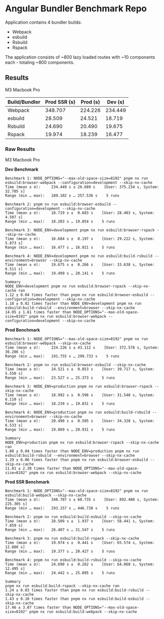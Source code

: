 # Angular Bundler Benchmark Repo

Application contains 4 bundler builds:
- Webpack
- esbuild
- Rsbuild
- Rspack

The application consists of ~800 lazy loaded routes with ~10 components each - totaling ~800 components.

## Results

M3 Macbook Pro

| Build/Bundler | Prod SSR (s) | Prod (s) | Dev (s) |
|---------------|--------------|----------|---------|
| Webpack       | 348.707        | 224.226   | 234.449    |
| esbuild       | 28.509         | 24.521     | 18.719    |
| Rsbuild       | 24.690         | 20.490     | 19.675    |
| Rspack        | 19.974         | 18.239     | 16.477    |

### Raw Results 
M3 Macbook Pro

**Dev Benchmark**
```
Benchmark 1: NODE_OPTIONS="--max-old-space-size=8192" pnpm nx run esbuild:browser-webpack --configuration=development --skip-nx-cache
Time (mean ± σ):     234.449 s ± 26.689 s    [User: 375.234 s, System: 32.785 s]
Range (min … max):   189.102 s … 257.536 s    5 runs

Benchmark 2: pnpm nx run esbuild:browser-esbuild --configuration=development --skip-nx-cache
Time (mean ± σ):     18.719 s ±  0.683 s    [User: 28.403 s, System: 4.507 s]
Range (min … max):   18.203 s … 19.854 s    5 runs

Benchmark 3: NODE_ENV=development pnpm nx run esbuild:browser-rspack --skip-nx-cache
Time (mean ± σ):     16.684 s ±  0.197 s    [User: 29.222 s, System: 5.873 s]
Range (min … max):   16.477 s … 16.921 s    5 runs

Benchmark 4: NODE_ENV=development pnpm nx run esbuild:build-rsbuild --environment=browser --skip-nx-cache
Time (mean ± σ):     19.675 s ±  0.266 s    [User: 33.638 s, System: 6.511 s]
Range (min … max):   19.499 s … 20.141 s    5 runs

Summary
NODE_ENV=development pnpm nx run esbuild:browser-rspack --skip-nx-cache ran
1.12 ± 0.04 times faster than pnpm nx run esbuild:browser-esbuild --configuration=development --skip-nx-cache
1.18 ± 0.02 times faster than NODE_ENV=development pnpm nx run esbuild:build-rsbuild --environment=browser --skip-nx-cache
14.05 ± 1.61 times faster than NODE_OPTIONS="--max-old-space-size=8192" pnpm nx run esbuild:browser-webpack --configuration=development --skip-nx-cache

```

**Prod Benchmark**
```
Benchmark 1: NODE_OPTIONS="--max-old-space-size=8192" pnpm nx run esbuild:browser-webpack --skip-nx-cache
Time (mean ± σ):     224.226 s ± 43.112 s    [User: 372.578 s, System: 36.206 s]
Range (min … max):   191.755 s … 299.733 s    5 runs

Benchmark 2: pnpm nx run esbuild:browser-esbuild --skip-nx-cache
Time (mean ± σ):     24.521 s ±  0.853 s    [User: 39.717 s, System: 5.550 s]
Range (min … max):   23.527 s … 25.373 s    5 runs

Benchmark 3: NODE_ENV=production pnpm nx run esbuild:browser-rspack --skip-nx-cache
Time (mean ± σ):     18.992 s ±  0.596 s    [User: 31.540 s, System: 6.110 s]
Range (min … max):   18.239 s … 19.831 s    5 runs

Benchmark 4: NODE_ENV=production pnpm nx run esbuild:build-rsbuild --environment=browser --skip-nx-cache
Time (mean ± σ):     20.490 s ±  0.505 s    [User: 34.328 s, System: 6.533 s]
Range (min … max):   19.869 s … 20.931 s    5 runs

Summary
NODE_ENV=production pnpm nx run esbuild:browser-rspack --skip-nx-cache ran
1.08 ± 0.04 times faster than NODE_ENV=production pnpm nx run esbuild:build-rsbuild --environment=browser --skip-nx-cache
1.29 ± 0.06 times faster than pnpm nx run esbuild:browser-esbuild --skip-nx-cache
11.81 ± 2.30 times faster than NODE_OPTIONS="--max-old-space-size=8192" pnpm nx run esbuild:browser-webpack --skip-nx-cache

```

**Prod SSR Benchmark**
```
Benchmark 1: NODE_OPTIONS="--max-old-space-size=8192" pnpm nx run esbuild:build-webpack --skip-nx-cache
Time (mean ± σ):     348.707 s ± 60.735 s    [User: 892.480 s, System: 225.305 s]
Range (min … max):   293.157 s … 446.738 s    5 runs

Benchmark 2: pnpm nx run esbuild:build-esbuild --skip-nx-cache
Time (mean ± σ):     28.509 s ±  1.937 s    [User: 58.441 s, System: 7.859 s]
Range (min … max):   26.407 s … 31.547 s    5 runs

Benchmark 3: pnpm nx run esbuild:build-rspack --skip-nx-cache
Time (mean ± σ):     19.974 s ±  0.441 s    [User: 65.574 s, System: 12.888 s]
Range (min … max):   19.377 s … 20.427 s    5 runs

Benchmark 4: pnpm nx run esbuild:build-rsbuild --skip-nx-cache
Time (mean ± σ):     24.690 s ±  0.262 s    [User: 64.060 s, System: 12.495 s]
Range (min … max):   24.442 s … 25.095 s    5 runs

Summary
pnpm nx run esbuild:build-rspack --skip-nx-cache ran
1.24 ± 0.03 times faster than pnpm nx run esbuild:build-rsbuild --skip-nx-cache
1.43 ± 0.10 times faster than pnpm nx run esbuild:build-esbuild --skip-nx-cache
17.46 ± 3.07 times faster than NODE_OPTIONS="--max-old-space-size=8192" pnpm nx run esbuild:build-webpack --skip-nx-cache
```
